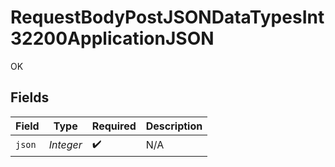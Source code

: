 # RequestBodyPostJSONDataTypesInt32200ApplicationJSON

OK


## Fields

| Field              | Type               | Required           | Description        |
| ------------------ | ------------------ | ------------------ | ------------------ |
| `json`             | *Integer*          | :heavy_check_mark: | N/A                |